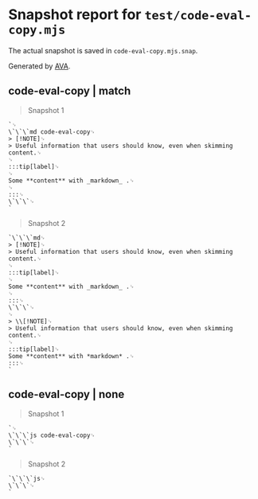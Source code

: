 # Snapshot report for `test/code-eval-copy.mjs`

The actual snapshot is saved in `code-eval-copy.mjs.snap`.

Generated by [AVA](https://avajs.dev).

## code-eval-copy | match

> Snapshot 1

    `␊
    \`\`\`md code-eval-copy␊
    > [!NOTE]␊
    > Useful information that users should know, even when skimming content.␊
    ␊
    :::tip[label]␊
    ␊
    Some **content** with _markdown_ .␊
    ␊
    :::␊
    \`\`\`␊
    `

> Snapshot 2

    `\`\`\`md␊
    > [!NOTE]␊
    > Useful information that users should know, even when skimming content.␊
    ␊
    :::tip[label]␊
    ␊
    Some **content** with _markdown_ .␊
    ␊
    :::␊
    \`\`\`␊
    ␊
    > \\[!NOTE]␊
    > Useful information that users should know, even when skimming content.␊
    ␊
    :::tip[label]␊
    Some **content** with *markdown* .␊
    :::␊
    `

## code-eval-copy | none

> Snapshot 1

    `␊
    \`\`\`js code-eval-copy␊
    \`\`\`␊
    `

> Snapshot 2

    `\`\`\`js␊
    \`\`\`␊
    `
